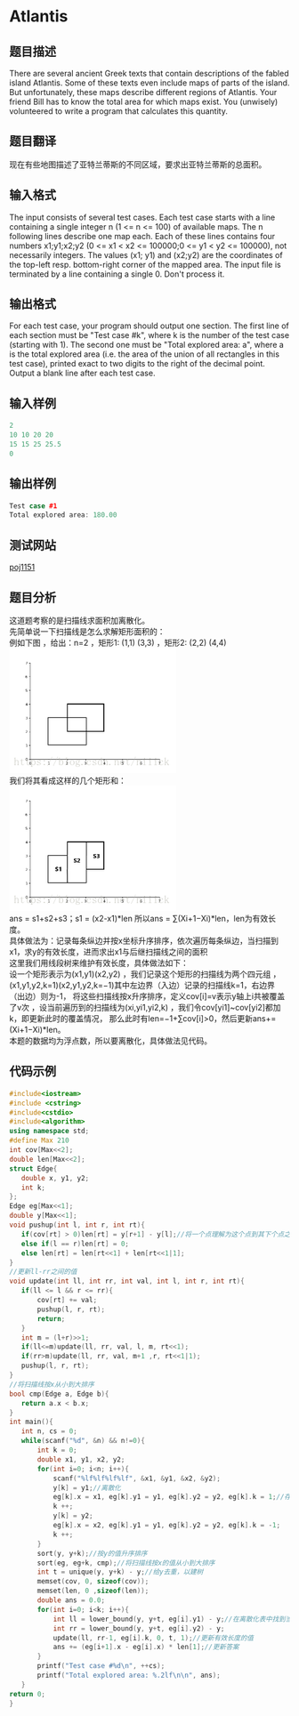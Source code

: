 ﻿ # Atlantis  
 ## 题目描述  
There are several ancient Greek texts that contain descriptions of the fabled island Atlantis. Some of these texts even include maps of parts of the island. But unfortunately, these maps describe different regions of Atlantis. Your friend Bill has to know the total area for which maps exist. You (unwisely) volunteered to write a program that calculates this quantity.   
 ## 题目翻译  
现在有些地图描述了亚特兰蒂斯的不同区域，要求出亚特兰蒂斯的总面积。  
## 输入格式  
The input consists of several test cases. Each test case starts with a line containing a single integer n (1 <= n <= 100) of available maps. The n following lines describe one map each. Each of these lines contains four numbers x1;y1;x2;y2 (0 <= x1 < x2 <= 100000;0 <= y1 < y2 <= 100000), not necessarily integers. The values (x1; y1) and (x2;y2) are the coordinates of the top-left resp. bottom-right corner of the mapped area. 
The input file is terminated by a line containing a single 0. Don't process it.    
 ## 输出格式  
For each test case, your program should output one section. The first line of each section must be "Test case #k", where k is the number of the test case (starting with 1). The second one must be "Total explored area: a", where a is the total explored area (i.e. the area of the union of all rectangles in this test case), printed exact to two digits to the right of the decimal point. 
Output a blank line after each test case.  
 ## 输入样例  
 ```c++	 
2  
10 10 20 20  
15 15 25 25.5  
0    
 ```    
 ## 输出样例  
 ```c++		
Test case #1  
Total explored area: 180.00   
 ```   
 ## 测试网站  	
  [poj1151](https://vjudge.net/problem/POJ-1151)  	 
 ## 题目分析  	
这道题考察的是扫描线求面积加离散化。  
先简单说一下扫描线是怎么求解矩形面积的：  
例如下图 ，给出：n=2 ，矩形1: (1,1) (3,3) ，矩形2: (2,2) (4,4)  
![](images/poj1151_1.png)   
我们将其看成这样的几个矩形和：  
![](images/poj1151_2.png)  
ans = s1+s2+s3；s1 = (x2-x1)*len
所以ans = ∑(Xi+1−Xi)*len，len为有效长度。  
具体做法为：记录每条纵边并按x坐标升序排序，依次遍历每条纵边，当扫描到x1，求y的有效长度，进而求出x1与后继扫描线之间的面积  
这里我们用线段树来维护有效长度，具体做法如下：    
设一个矩形表示为(x1,y1)(x2,y2) ，我们记录这个矩形的扫描线为两个四元组 ，(x1,y1,y2,k=1)(x2,y1,y2,k=−1)其中左边界（入边）记录的扫描线k=1，右边界（出边）则为-1，
将这些扫描线按x升序排序，定义cov[i]=v表示y轴上i共被覆盖了v次 ，设当前遍历到的扫描线为(xi,yi1,yi2,k) ，我们令cov[yi1]~cov[yi2]都加k，即更新此时的覆盖情况，
那么此时有len=−1+∑cov[i]>0，然后更新ans+=(Xi+1−Xi)*len。  
本题的数据均为浮点数，所以要离散化，具体做法见代码。  
 ## 代码示例  
 ```c++	
#include<iostream>
#include <cstring>
#include<cstdio>
#include<algorithm>
using namespace std;
#define Max 210
int cov[Max<<2];
double len[Max<<2];
struct Edge{
    double x, y1, y2;
    int k;
};
Edge eg[Max<<1];
double y[Max<<1];
void pushup(int l, int r, int rt){
    if(cov[rt] > 0)len[rt] = y[r+1] - y[l];//将一个点理解为这个点到其下个点之间的线段，所以r+1
    else if(l == r)len[rt] = 0;
    else len[rt] = len[rt<<1] + len[rt<<1|1];
}
//更新ll-rr之间的值
void update(int ll, int rr, int val, int l, int r, int rt){
    if(ll <= l && r <= rr){
        cov[rt] += val;
        pushup(l, r, rt);
        return;
    }
    int m = (l+r)>>1;
    if(ll<=m)update(ll, rr, val, l, m, rt<<1);
    if(rr>m)update(ll, rr, val, m+1 ,r, rt<<1|1);
    pushup(l, r, rt);
}
//将扫描线按x从小到大排序
bool cmp(Edge a, Edge b){
    return a.x < b.x;
}
int main(){
    int n, cs = 0;
    while(scanf("%d", &n) && n!=0){
        int k = 0;
        double x1, y1, x2, y2;
        for(int i=0; i<n; i++){
            scanf("%lf%lf%lf%lf", &x1, &y1, &x2, &y2);
            y[k] = y1;//离散化
            eg[k].x = x1, eg[k].y1 = y1, eg[k].y2 = y2, eg[k].k = 1;//存储扫描线的横坐标、两个纵坐标及其为入边还是出边
            k ++;
            y[k] = y2;
            eg[k].x = x2, eg[k].y1 = y1, eg[k].y2 = y2, eg[k].k = -1;
            k ++;
        }
        sort(y, y+k);//按y的值升序排序
        sort(eg, eg+k, cmp);//将扫描线按x的值从小到大排序
        int t = unique(y, y+k) - y;//给y去重，以建树
        memset(cov, 0, sizeof(cov));
        memset(len, 0 ,sizeof(len));
        double ans = 0.0;
        for(int i=0; i<k; i++){
            int ll = lower_bound(y, y+t, eg[i].y1) - y;//在离散化表中找到当前扫描线的y的相应位置
            int rr = lower_bound(y, y+t, eg[i].y2) - y;
            update(ll, rr-1, eg[i].k, 0, t, 1);//更新有效长度的值
            ans += (eg[i+1].x - eg[i].x) * len[1];//更新答案
        }
        printf("Test case #%d\n", ++cs);
        printf("Total explored area: %.2lf\n\n", ans);
    }
return 0;
}
```